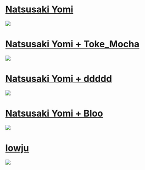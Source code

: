 # [Natsusaki Yomi](https://milinho.s-ul.eu/TTJjpnEj)
![](https://cdn.discordapp.com/attachments/716098643505184849/847292352196116501/unknown.png)

# [Natsusaki Yomi + Toke_Mocha](https://milinho.s-ul.eu/msq4rYL8)
![](https://cdn.discordapp.com/attachments/745632745128067192/941371936636801064/screenshot588.jpg)

# [Natsusaki Yomi + ddddd](https://milinho.s-ul.eu/L9OTiLP1)
![](https://cdn.discordapp.com/attachments/745632745128067192/941371705614553138/screenshot586.jpg)

# [Natsusaki Yomi + Bloo](https://milinho.s-ul.eu/kChjaF8U)
![](https://osu.ppy.sh/ss/17554264/ddbf)

# [lowju](https://cdn.discordapp.com/attachments/825326644540866581/942839164364271636/lowju.osk)
![](https://osu.ppy.sh/ss/17554268/dba3)
